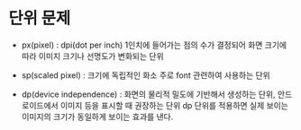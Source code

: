 # 단위 문제

* px(pixel) : dpi(dot per inch) 1인치에 들어가는 점의 수가 결정되어 화면 크기에 따라 
    이미지 크기나 선명도가 변화되는 단위
    
* sp(scaled pixel) : 크기에 독립적인 화소 주로 font 관련하여 사용하는 단위

* dp(device independence) : 화면의 물리적 밀도에 기반해서 생성하는 단위,
    안드로이드에서 이미지 등을 표시할 때 권장하는 단위
    dp 단위를 적용하면 실제 보이는 이미지의 크기가 동일하게 보이는 효과를 낸다.